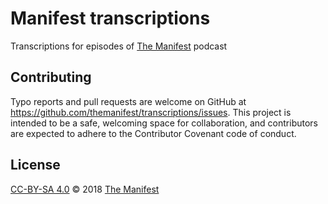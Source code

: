 # Manifest transcriptions

Transcriptions for episodes of [The Manifest](https://manifest.fm) podcast

## Contributing

Typo reports and pull requests are welcome on GitHub at https://github.com/themanifest/transcriptions/issues. This project is intended to be a safe, welcoming space for collaboration, and contributors are expected to adhere to the Contributor Covenant code of conduct.

## License

[CC-BY-SA 4.0](LICENSE) © 2018 [The Manifest](https://manifest.fm)
